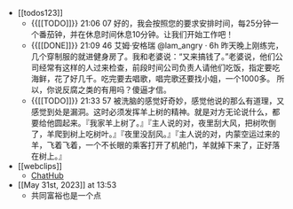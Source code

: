 - [[todos123]]
    - {{[[TODO]]}} 21:06 07 好的，我会按照您的要求安排时间，每25分钟一个番茄钟，并在休息时间休息10分钟。让我们开始工作吧！
    - {{[[DONE]]}} 21:09 46 艾姆·安格瑞
@lam_angry
·
6h
昨天晚上刚练完，几个穿制服的就进健身房了。我和老婆说：“又来搞钱了。”老婆说，他们公司经常有这样的人过来检查，前段时间公司负责人请他们吃饭，指定要吃海鲜，花了好几千。吃完要去唱歌，唱完歌还要找小姐，一个1000多。
所以，你说反腐之类的有用吗？傻逼才信。
    - {{[[TODO]]}} 21:33 57 被洗脑的感觉好奇妙，感觉他说的那么有道理，又感觉到处是漏洞。这时必须发挥羊上树的精神。就是对方无论说什么，都要给他圆起来。『我家羊上树了。』『主人说的对，夜里刮大风，把树吹倒了，羊爬到树上吃树叶。』『夜里没刮风。』『主人说的对，内蒙空运过来的羊，飞着飞着，一个不长眼的乘客打开了机舱门，羊就掉下来了，正好落在树上。』
- [[webclips]]
    - [ChatHub](chrome-extension://aldnlbejglkfdbojehmhfolnnnmehhcf/app.html#/)
- [[May 31st, 2023]] at 13:53
    - 共同富裕也是一个点
